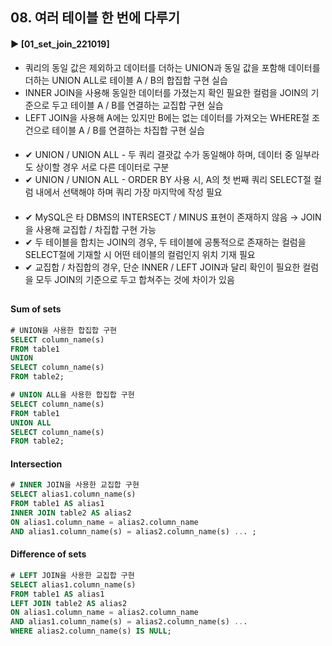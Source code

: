 ####  
## 08. 여러 테이블 한 번에 다루기  
#### ► [01_set_join_221019]  
- 쿼리의 동일 값은 제외하고 데이터를 더하는 UNION과 동일 값을 포함해 데이터를 더하는 UNION ALL로 테이블 A / B의 합집합 구현 실습  
- INNER JOIN을 사용해 동일한 데이터를 가졌는지 확인 필요한 컬럼을 JOIN의 기준으로 두고 테이블 A / B를 연결하는 교집합 구현 실습  
- LEFT JOIN을 사용해 A에는 있지만 B에는 없는 데이터를 가져오는 WHERE절 조건으로 테이블 A / B를 연결하는 차집합 구현 실습  
####  
- ✔︎ UNION / UNION ALL - 두 쿼리 결괏값 수가 동일해야 하며, 데이터 중 일부라도 상이할 경우 서로 다른 데이터로 구분
- ✔︎ UNION / UNION ALL - ORDER BY 사용 시, A의 첫 번째 쿼리 SELECT절 컬럼 내에서 선택해야 하며 쿼리 가장 마지막에 작성 필요  
####  
- ✔︎ MySQL은 타 DBMS의 INTERSECT / MINUS 표현이 존재하지 않음 → JOIN을 사용해 교집합 / 차집합 구현 가능  
- ✔︎ 두 테이블을 합치는 JOIN의 경우, 두 테이블에 공통적으로 존재하는 컬럼을 SELECT절에 기재할 시 어떤 테이블의 컬럼인지 위치 기재 필요  
- ✔︎ 교집합 / 차집합의 경우, 단순 INNER / LEFT JOIN과 달리 확인이 필요한 컬럼을 모두 JOIN의 기준으로 두고 합쳐주는 것에 차이가 있음  
##
#### Sum of sets
``` SQL
# UNION을 사용한 합집합 구현
SELECT column_name(s)
FROM table1
UNION
SELECT column_name(s)
FROM table2;
```
``` SQL
# UNION ALL을 사용한 합집합 구현
SELECT column_name(s)
FROM table1
UNION ALL
SELECT column_name(s)
FROM table2;
```
#### Intersection
``` SQL
# INNER JOIN을 사용한 교집합 구현
SELECT alias1.column_name(s)
FROM table1 AS alias1
INNER JOIN table2 AS alias2
ON alias1.column_name = alias2.column_name
AND alias1.column_name(s) = alias2.column_name(s) ... ;
```
#### Difference of sets
``` SQL
# LEFT JOIN을 사용한 교집합 구현
SELECT alias1.column_name(s)
FROM table1 AS alias1
LEFT JOIN table2 AS alias2
ON alias1.column_name = alias2.column_name
AND alias1.column_name(s) = alias2.column_name(s) ...
WHERE alias2.column_name(s) IS NULL;
```
####
